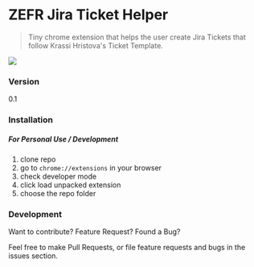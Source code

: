 # ZEFR Jira Ticket Helper
> Tiny chrome extension that helps the user create Jira Tickets that follow Krassi Hristova's Ticket Template.

![](http://i.imgur.com/v1tm1M2.png)

### Version
0.1

### Installation

##### For Personal Use / Development
1. clone repo
2. go to `chrome://extensions` in your browser
3. check developer mode
4. click load unpacked extension
5. choose the repo folder

### Development

Want to contribute? Feature Request? Found a Bug?

Feel free to make Pull Requests, or file feature requests and bugs in the issues section.
